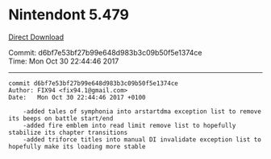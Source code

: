 # Nintendont 5.479
[Direct Download](./Nintendont.zip)

Commit: d6bf7e53bf27b99e648d983b3c09b50f5e1374ce  
Time: Mon Oct 30 22:44:46 2017   

-----

```
commit d6bf7e53bf27b99e648d983b3c09b50f5e1374ce
Author: FIX94 <fix94.1@gmail.com>
Date:   Mon Oct 30 22:44:46 2017 +0100

    -added tales of symphonia into arstartdma exception list to remove its beeps on battle start/end
    -added fire emblem into read limit remove list to hopefully stabilize its chapter transitions
    -added triforce titles into manual DI invalidate exception list to hopefully make its loading more stable
```
